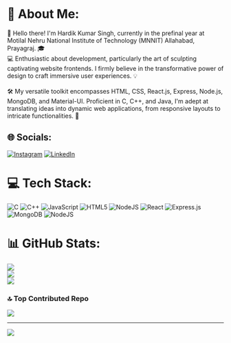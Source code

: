 # 💫 About Me:
👋 Hello there! I'm Hardik Kumar Singh, currently in the prefinal year at Motilal Nehru National Institute of Technology (MNNIT) Allahabad, Prayagraj. 🎓<br>💻 Enthusiastic about development, particularly the art of sculpting captivating website frontends. I firmly believe in the transformative power of design to craft immersive user experiences. 💡<br><br>🛠️ My versatile toolkit encompasses HTML, CSS, React.js, Express, Node.js, MongoDB, and Material-UI. Proficient in C, C++, and Java, I'm adept at translating ideas into dynamic web applications, from responsive layouts to intricate functionalities. 🚀


## 🌐 Socials:
[![Instagram](https://img.shields.io/badge/Instagram-%23E4405F.svg?logo=Instagram&logoColor=white)](https://www.instagram.com/ihardik_112/) [![LinkedIn](https://img.shields.io/badge/LinkedIn-%230077B5.svg?logo=linkedin&logoColor=white)](https://www.linkedin.com/in/hardik-kumar-singh/) 

# 💻 Tech Stack:
![C](https://img.shields.io/badge/c-%2300599C.svg?style=for-the-badge&logo=c&logoColor=white) ![C++](https://img.shields.io/badge/c++-%2300599C.svg?style=for-the-badge&logo=c%2B%2B&logoColor=white) ![JavaScript](https://img.shields.io/badge/javascript-%23323330.svg?style=for-the-badge&logo=javascript&logoColor=%23F7DF1E) ![HTML5](https://img.shields.io/badge/html5-%23E34F26.svg?style=for-the-badge&logo=html5&logoColor=white) ![NodeJS](https://img.shields.io/badge/node.js-6DA55F?style=for-the-badge&logo=node.js&logoColor=white) ![React](https://img.shields.io/badge/react-%2320232a.svg?style=for-the-badge&logo=react&logoColor=%2361DAFB) ![Express.js](https://img.shields.io/badge/express.js-%23404d59.svg?style=for-the-badge&logo=express&logoColor=%2361DAFB) ![MongoDB](https://img.shields.io/badge/MongoDB-%234ea94b.svg?style=for-the-badge&logo=mongodb&logoColor=white) ![NodeJS](https://img.shields.io/badge/node.js-6DA55F?style=for-the-badge&logo=node.js&logoColor=white)
# 📊 GitHub Stats:
![](https://github-readme-stats.vercel.app/api?username=Hardik-111&theme=vision-friendly-dark&hide_border=false&include_all_commits=false&count_private=false)<br/>
![](https://github-readme-streak-stats.herokuapp.com/?user=Hardik-111&theme=vision-friendly-dark&hide_border=false)<br/>
![](https://github-readme-stats.vercel.app/api/top-langs/?username=Hardik-111&theme=vision-friendly-dark&hide_border=false&include_all_commits=false&count_private=false&layout=compact)

### 🔝 Top Contributed Repo
![](https://github-contributor-stats.vercel.app/api?username=Hardik-111&limit=5&theme=dark&combine_all_yearly_contributions=true)

---
[![](https://visitcount.itsvg.in/api?id=Hardik-111&icon=5&color=12)](https://visitcount.itsvg.in)

